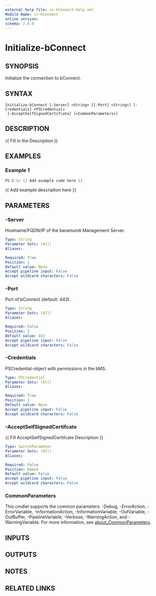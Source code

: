 ```yaml
---
external help file: cv-bConnect-help.xml
Module Name: cv-bConnect
online version:
schema: 2.0.0
---
```


# Initialize-bConnect

## SYNOPSIS
Initialize the connection to bConnect.

## SYNTAX

```
Initialize-bConnect [-Server] <String> [[-Port] <String>] [-Credentials] <PSCredential>
 [-AcceptSelfSignedCertifcate] [<CommonParameters>]
```

## DESCRIPTION
{{ Fill in the Description }}

## EXAMPLES

### Example 1
```powershell
PS C:\> {{ Add example code here }}
```

{{ Add example description here }}

## PARAMETERS

### -Server
Hostname/FQDN/IP of the baramundi Management Server.

```yaml
Type: String
Parameter Sets: (All)
Aliases:

Required: True
Position: 1
Default value: None
Accept pipeline input: False
Accept wildcard characters: False
```

### -Port
Port of bConnect (default: 443).

```yaml
Type: String
Parameter Sets: (All)
Aliases:

Required: False
Position: 2
Default value: 443
Accept pipeline input: False
Accept wildcard characters: False
```

### -Credentials
PSCredential-object with permissions in the bMS.

```yaml
Type: PSCredential
Parameter Sets: (All)
Aliases:

Required: True
Position: 3
Default value: None
Accept pipeline input: False
Accept wildcard characters: False
```

### -AcceptSelfSignedCertifcate
{{ Fill AcceptSelfSignedCertifcate Description }}

```yaml
Type: SwitchParameter
Parameter Sets: (All)
Aliases:

Required: False
Position: Named
Default value: False
Accept pipeline input: False
Accept wildcard characters: False
```

### CommonParameters
This cmdlet supports the common parameters: -Debug, -ErrorAction, -ErrorVariable, -InformationAction, -InformationVariable, -OutVariable, -OutBuffer, -PipelineVariable, -Verbose, -WarningAction, and -WarningVariable. For more information, see [about_CommonParameters](http://go.microsoft.com/fwlink/?LinkID=113216).

## INPUTS

## OUTPUTS

## NOTES

## RELATED LINKS
